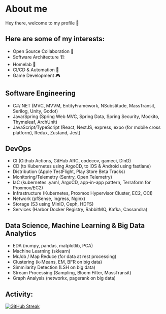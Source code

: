 # About me

Hey there, welcome to my profile 👋

## Here are some of my interests:
- Open Source Collaboration 🤝
- Software Architecture 🏗️
- Homelab 🔌
- CI/CD & Automation 🤖
- Game Development 🎮

## Software Engineering
- C#/.NET (MVC, MVVM, EntityFramework, NSubstitude, MassTransit, Serilog, Unity, Godot)
- Java/Spring (Spring Web MVC, Spring Data, Spring Security, Mockito, Thymeleaf, ArchUnit)
- JavaScript/TypeScript (React, NextJS, express, expo (for mobile cross platform), Redux, Zustand, Jest)

## DevOps
- CI (Github Actions, GitHub ARC, codecov, gameci, DinD)
- CD (to Kubernetes using ArgoCD, to iOS & Android using fastlane)
- Distribution (Apple TestFlight, Play Store Beta Tracks)
- Monitoring/Telemetry (Sentry, Open Telemetry)
- IaC (kubernetes .yaml, ArgoCD, app-in-app pattern, Terraform for Proxmox/EC2)
- Infrastructure (Kubernetes, Proxmox Hypervisor Cluster, EC2, OCI)
- Network (pfSense, Ingress, Nginx)
- Storage (S3 using MinIO, Ceph, HDFS)
- Services (Harbor Docker Registry, RabbitMQ, Kafka, Cassandra)

## Data Science, Machine Learning & Big Data Analytics
- EDA (numpy, pandas, matplotlib, PCA)
- Machine Learning (sklearn)
- MrJob / Map Reduce (for data at rest processing)
- Clustering (k-Means, EM, BFR on big data)
- Simmilarity Detection (LSH on big data)
- Stream Processing (Sampling, Bloom Filter, MassTransit)
- Graph Analysis (networkx, pagerank on big data)

## Activity:

[![GitHub Streak](http://github-readme-streak-stats.herokuapp.com?user=themassiveone&theme=dark)](https://git.io/streak-stats)
